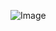 ![Image]([https://github.com/AlexisHarris18/2420-Range-Lab2/issues/1#issue-2821735532](https://github.com/user-attachments/assets/b71d18f0-a68f-4a37-8b4b-a083e0692781))
